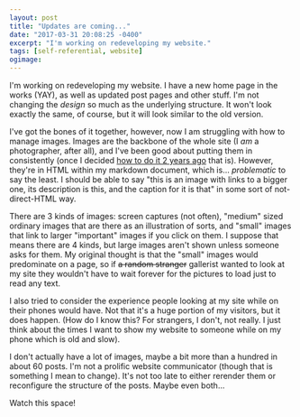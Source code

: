 ```yaml
---
layout: post
title: "Updates are coming..."
date: "2017-03-31 20:08:25 -0400"
excerpt: "I'm working on redeveloping my website."
tags: [self-referential, website]
ogimage:
---
```


I'm working on redeveloping my website. I have a new home page in the works (YAY), as well as updated post pages and other stuff. I'm not changing the *design* so much as the underlying structure. It won't look exactly the same, of course, but it will look similar to the old version.

I've got the bones of it together, however, now I am struggling with how to manage images. Images are the backbone of the whole site (I *am* a photographer, after all), and I've been good about putting them in consistently (once I decided [how to do it 2 years ago](/writing-with-images/) that is). However, they're in HTML within my markdown document, which is... *problematic* to say the least. I should be able to say "this is an image with links to a bigger one, its description is this, and the caption for it is that" in some sort of not-direct-HTML way.

There are 3 kinds of images: screen captures (not often), "medium" sized ordinary images that are there as an illustration of sorts, and "small" images that link to larger "important" images if you click on them. I suppose that means there are 4 kinds, but large images aren't shown unless someone asks for them. My original thought is that the "small" images would predominate on a page, so if ~~a random stranger~~ gallerist wanted to look at my site they wouldn't have to wait forever for the pictures to load just to read any text.

I also tried to consider the experience people looking at my site while on their phones would have. Not that it's a huge portion of my visitors, but it does happen. (How do I know this? For strangers, I don't, not really. I just think about the times I want to show my website to someone while on my phone which is old and slow).

I don't actually have a lot of images, maybe a bit more than a hundred in about 60 posts. I'm not a prolific website communicator (though that is something I mean to change). It's not too late to either rerender them or reconfigure the structure of the posts. Maybe even both...

Watch this space!
